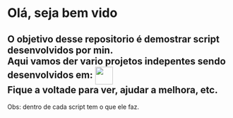 <h1>Olá, seja bem vido</h1>
<div style="display: inline_block">
  <h2>O objetivo desse repositorio é demostrar script desenvolvidos por min.<br>
  Aqui vamos der vario projetos indepentes sendo desenvolvidos em: <img align="center" height="40" width="40" src="https://cdn.jsdelivr.net/gh/devicons/devicon/icons/python/python-original.svg"> <br>
  Fique a voltade para ver, ajudar a melhora, etc.<br></h2>
</div>
Obs: dentro de cada script tem o que ele faz.
